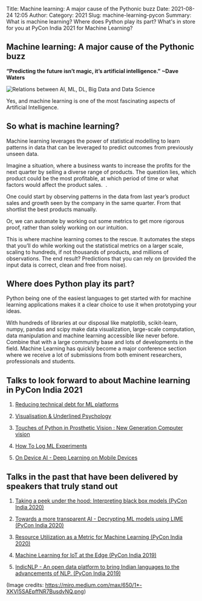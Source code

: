 Title: Machine learning: A major cause of the Pythonic buzz
Date: 2021-08-24 12:05
Author:
Category: 2021
Slug: machine-learning-pycon
Summary: What is machine learning? Where does Python play its part? What's in store for you at PyCon India 2021 for Machine Learning?

## Machine learning: A major cause of the Pythonic buzz

 **“Predicting the future isn’t magic, it’s artificial intelligence.” ~Dave Waters**

![Relations between AI, ML, DL, Big Data and Data Science]({static}/images/ml-article-2021-Relations.png)

Yes, and machine learning is one of the most fascinating aspects of Artificial Intelligence.

## So what is machine learning?

Machine learning leverages the power of statistical modelling to learn patterns in data that can be leveraged to predict outcomes from previously unseen data.

Imagine a situation, where a business wants to increase the profits for the next quarter by selling a diverse range of products. The question lies, which product could be the most profitable, at which period of time or what factors would affect the product sales.  .

One could start by observing patterns in the data from last year’s product sales and growth seen by the company in the same quarter. From that shortlist the best products manually. 

Or, we can automate by working out some metrics to get more rigorous proof, rather than solely working on our intuition. 

This is where machine learning comes to the rescue. It automates the steps that you’ll do while working out the statistical metrics on a larger scale, scaling to hundreds, if not thousands of products, and millions of observations. The end result? Predictions that you can rely on (provided the input data is correct, clean and free from noise).

## Where does Python play its part?

Python being one of the easiest languages to get started with for machine learning applications makes it a clear choice to use it when prototyping your ideas. 

With hundreds of libraries at our disposal like matplotlib, scikit-learn, numpy, pandas and scipy make data visualization, large-scale computation, data manipulation and machine learning accessible like never before. Combine that with a large community base and lots of developments in the field. Machine Learning has quickly become a major conference section where we receive a lot of submissions from both eminent researchers, professionals and students. 

## Talks to look forward to about Machine learning in PyCon India 2021


1.   [Reducing technical debt for ML platforms](https://in.pycon.org/cfp/2021/proposals/reducing-technical-debt-for-ml-platforms~bW6Pv/)
    
2. [ Visualisation & Underlined Psychology](https://in.pycon.org/cfp/2021/proposals/visualisation-underlined-psychology~bkR8E/)
    
3.  [Touches of Python in Prosthetic Vision : New Generation Computer vision](https://in.pycon.org/cfp/2021/proposals/touches-of-python-in-prosthetic-vision-new-generation-computer-vision~e5yQv/)
    
4.  [How To Log ML Experiments](https://in.pycon.org/cfp/2021/proposals/how-to-log-ml-experiments~dJ6ZJ/)
    
5.  [On Device AI - Deep Learning on Mobile Devices](https://in.pycon.org/cfp/2021/proposals/on-device-ai-deep-learning-on-mobile-devices~ejRZl/)
  
## Talks in the past that have been delivered by speakers that truly stand out

1.  [Taking a peek under the hood: Interpreting black box models (PyCon India 2020)](https://in.pycon.org/cfp/2020/proposals/taking-a-peek-under-the-hood-interpreting-black-box-models~b2k4z/)
    
2.  [Towards a more transparent AI - Decrypting ML models using LIME (PyCon India 2020)](https://in.pycon.org/cfp/2020/proposals/towards-a-more-transparent-ai-decrypting-ml-models-using-lime~eV8zb/)
    
3.  [Resource Utilization as a Metric for Machine Learning (PyCon India 2020)](https://in.pycon.org/cfp/2020/proposals/resource-utilization-as-a-metric-for-machine-learning~aKP8b/)
    
4.  [Machine Learning for IoT at the Edge (PyCon India 2019)](https://in.pycon.org/cfp/2019/proposals/machine-learning-for-iot-at-the-edge~bo5Ne/)
    
5.  [IndicNLP - An open data platform to bring Indian languages to the advancements of NLP. (PyCon India 2019)](https://in.pycon.org/cfp/2019/proposals/indicnlp-an-open-data-platform-to-bring-indian-languages-to-the-advancements-of-nlp~ejm5d/)

(Image credits: https://miro.medium.com/max/650/1*-XKVI5SAEpffNR7BusdvNQ.png)